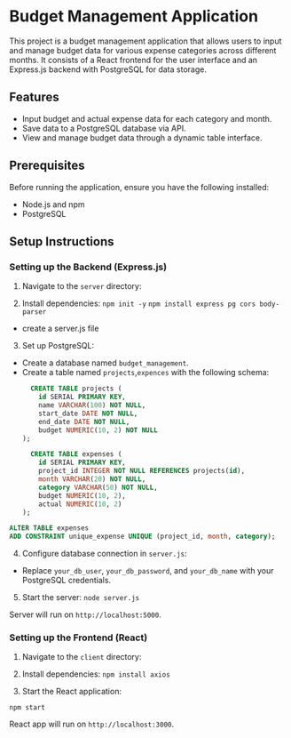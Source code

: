 # Budget Management Application

This project is a budget management application that allows users to input and manage budget data for various expense categories across different months. It consists of a React frontend for the user interface and an Express.js backend with PostgreSQL for data storage.

## Features

- Input budget and actual expense data for each category and month.
- Save data to a PostgreSQL database via API.
- View and manage budget data through a dynamic table interface.

## Prerequisites

Before running the application, ensure you have the following installed:

- Node.js and npm
- PostgreSQL

## Setup Instructions

### Setting up the Backend (Express.js)

1. Navigate to the `server` directory:


2. Install dependencies:
```npm init -y```
```npm install express pg cors body-parser```
- create a server.js file


3. Set up PostgreSQL:
- Create a database named `budget_management`.
- Create a table named `projects`,`expences` with the following schema:
  ```sql
    CREATE TABLE projects (
      id SERIAL PRIMARY KEY,
      name VARCHAR(100) NOT NULL,
      start_date DATE NOT NULL,
      end_date DATE NOT NULL,
      budget NUMERIC(10, 2) NOT NULL
  );

  ```
  ```sql
    CREATE TABLE expenses (
      id SERIAL PRIMARY KEY,
      project_id INTEGER NOT NULL REFERENCES projects(id),
      month VARCHAR(20) NOT NULL,
      category VARCHAR(50) NOT NULL,
      budget NUMERIC(10, 2),
      actual NUMERIC(10, 2)
  );

  ```
 ```sql
ALTER TABLE expenses
ADD CONSTRAINT unique_expense UNIQUE (project_id, month, category);
 ```
4. Configure database connection in `server.js`:
- Replace `your_db_user`, `your_db_password`, and `your_db_name` with your PostgreSQL credentials.

5. Start the server: ```node server.js```

Server will run on `http://localhost:5000`.

### Setting up the Frontend (React)

1. Navigate to the `client` directory:


2. Install dependencies:
```npm install axios```


3. Start the React application:

```npm start ```

React app will run on `http://localhost:3000`.


